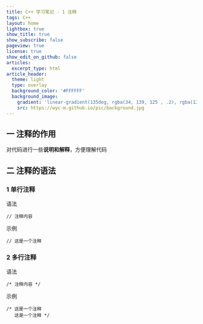 ```yaml
---
title: C++ 学习笔记 - 1 注释
tags: C++
layout: home
lightbox: true
show_title: true
show_subscribe: false
pageview: true
license: true
show_edit_on_github: false
articles:
  excerpt_type: html
article_header:
  theme: light
  type: overlay
  background_color: '#FFFFFF'
  background_image: 
    gradient: 'linear-gradient(135deg, rgba(34, 139, 125 , .2), rgba(139, 34, 139, .2))'
    src: https://wyc-m.github.io/pic/background.jpg
---
```


<!--more-->

## 一 注释的作用
对代码进行一些**说明和解释**，方便理解代码

## 二 注释的语法

### 1 单行注释
语法

    // 注释内容

示例

    // 这是一个注释

### 2 多行注释
语法

    /* 注释内容 */

示例  

    /* 这是一个注释
       这是一个注释 */